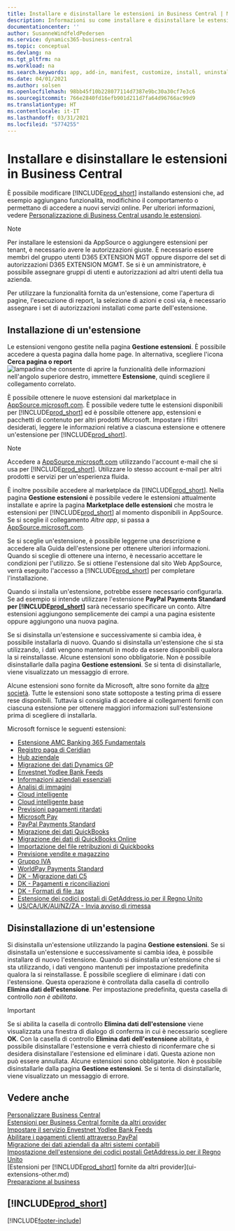 ```yaml
---
title: Installare e disinstallare le estensioni in Business Central | Microsoft Docs
description: Informazioni su come installare e disinstallare le estensioni in Business Central.
documentationcenter: ''
author: SusanneWindfeldPedersen
ms.service: dynamics365-business-central
ms.topic: conceptual
ms.devlang: na
ms.tgt_pltfrm: na
ms.workload: na
ms.search.keywords: app, add-in, manifest, customize, install, uninstall
ms.date: 04/01/2021
ms.author: solsen
ms.openlocfilehash: 98bb45f10b228077114d7387e9bc30a30cf7e3c6
ms.sourcegitcommit: 766e2840fd16efb901d211d7fa64d96766ac99d9
ms.translationtype: HT
ms.contentlocale: it-IT
ms.lasthandoff: 03/31/2021
ms.locfileid: "5774255"
---
```

# <a name="installing-and-uninstalling-extensions-in-business-central"></a>Installare e disinstallare le estensioni in Business Central

È possibile modificare [!INCLUDE[prod_short](includes/prod_short.md)] installando estensioni che, ad esempio aggiungano funzionalità, modifichino il comportamento o permettano di accedere a nuovi servizi online. Per ulteriori informazioni, vedere [Personalizzazione di Business Central usando le estensioni](ui-extensions.md).

> [!NOTE]
> Per installare le estensioni da AppSource o aggiungere estensioni per tenant, è necessario avere le autorizzazioni giuste. È necessario essere membri del gruppo utenti D365 EXTENSION MGT oppure disporre del set di autorizzazioni D365 EXTENSION MGMT. Se si è un amministratore, è possibile assegnare gruppi di utenti e autorizzazioni ad altri utenti della tua azienda.
>
> Per utilizzare la funzionalità fornita da un'estensione, come l'apertura di pagine, l'esecuzione di report, la selezione di azioni e così via, è necessario assegnare i set di autorizzazioni installati come parte dell'estensione.

## <a name="installing-an-extension"></a>Installazione di un'estensione

Le estensioni vengono gestite nella pagina **Gestione estensioni**. È possibile accedere a questa pagina dalla home page. In alternativa, scegliere l'icona **Cerca pagina o report** ![lampadina che consente di aprire la funzionalità delle informazioni](media/ui-search/search_small.png "Informazioni sull'operazione che si desidera eseguire") nell'angolo superiore destro, immettere **Estensione**, quindi scegliere il collegamento correlato.  

È possibile ottenere le nuove estensioni dal marketplace in [AppSource.microsoft.com](https://go.microsoft.com/fwlink/?linkid=2081646). È possibile vedere tutte le estensioni disponibili per [!INCLUDE[prod_short](includes/prod_short.md)] ed è possibile ottenere app, estensioni e pacchetti di contenuto per altri prodotti Microsoft. Impostare i filtri desiderati, leggere le informazioni relative a ciascuna estensione e ottenere un'estensione per [!INCLUDE[prod_short](includes/prod_short.md)].  

> [!NOTE]  
> Accedere a [AppSource.microsoft.com](https://appsource.microsoft.com/) utilizzando l'account e-mail che si usa per [!INCLUDE[prod_short](includes/prod_short.md)]. Utilizzare lo stesso account e-mail per altri prodotti e servizi per un'esperienza fluida.  

È inoltre possibile accedere al marketplace da [!INCLUDE[prod_short](includes/prod_short.md)]. Nella pagina **Gestione estensioni** è possibile vedere le estensioni attualmente installate e aprire la pagina **Marketplace delle estensioni** che mostra le estensioni per [!INCLUDE[prod_short](includes/prod_short.md)] al momento disponibili in AppSource. Se si sceglie il collegamento *Altre app*, si passa a [AppSource.microsoft.com](https://go.microsoft.com/fwlink/?linkid=2081646).  

Se si sceglie un'estensione, è possibile leggerne una descrizione e accedere alla Guida dell'estensione per ottenere ulteriori informazioni. Quando si sceglie di ottenere una interno, è necessario accettare le condizioni per l'utilizzo. Se si ottiene l'estensione dal sito Web AppSource, verrà eseguito l'accesso a [!INCLUDE[prod_short](includes/prod_short.md)] per completare l'installazione.  

Quando si installa un'estensione, potrebbe essere necessario configurarla. Se ad esempio si intende utilizzare l'estensione **PayPal Payments Standard per [!INCLUDE[prod_short](includes/prod_short.md)]** sarà necessario specificare un conto.
Altre estensioni aggiungono semplicemente dei campi a una pagina esistente oppure aggiungono una nuova pagina.

Se si disinstalla un'estensione e successivamente si cambia idea, è possibile installarla di nuovo. Quando si disinstalla un'estensione che si sta utilizzando, i dati vengono mantenuti in modo da essere disponibili qualora la si reinstallasse. Alcune estensioni sono obbligatorie. Non è possibile disinstallarle dalla pagina **Gestione estensioni**. Se si tenta di disinstallarle, viene visualizzato un messaggio di errore.

Alcune estensioni sono fornite da Microsoft, altre sono fornite da [altre società](ui-extensions-other.md). Tutte le estensioni sono state sottoposte a testing prima di essere rese disponibili. Tuttavia si consiglia di accedere ai collegamenti forniti con ciascuna estensione per ottenere maggiori informazioni sull'estensione prima di scegliere di installarla.

Microsoft fornisce le seguenti estensioni:

* [Estensione AMC Banking 365 Fundamentals](ui-extensions-amc-banking.md)
* [Registro paga di Ceridian](ui-extensions-ceridian-payroll.md)
* [Hub aziendale](ui-extensions-company-hub.md)  
* [Migrazione dei dati Dynamics GP](ui-extensions-dynamicsgp-data-migration.md)
* [Envestnet Yodlee Bank Feeds](ui-extensions-yodlee-bank-feeds.md)
* [Informazioni aziendali essenziali](ui-extensions-essential-business-insights.md)
* [Analisi di immagini](ui-extensions-image-analyzer.md)
* [Cloud intelligente](ui-extensions-data-replication.md)
* [Cloud intelligente base](ui-extensions-intelligent-cloud.md)  
* [Previsioni pagamenti ritardati](ui-extensions-late-payment-prediction.md)
* [Microsoft Pay](ui-extensions-microsoft-pay-payments.md)
* [PayPal Payments Standard](ui-extensions-paypal-payments-standard.md)
* [Migrazione dei dati QuickBooks](ui-extensions-quickbooks-data-migration.md)
* [Migrazione dei dati di QuickBooks Online](ui-extensions-quickbooks-online-data-migration.md)
* [Importazione del file retribuzioni di Quickbooks](ui-extensions-quickbooks-payroll.md)
* [Previsione vendite e magazzino](ui-extensions-sales-forecast.md)
* [Gruppo IVA](ui-extensions-vat-group.md)
* [WorldPay Payments Standard](ui-extensions-worldpay-payments-standard.md)
* [DK - Migrazione dati C5](ui-extensions-c5-data-migration.md)
* [DK - Pagamenti e riconciliazioni](ui-extensions-payments-reconciliation-formats-dk.md)
* [DK - Formati di file .tax](ui-extensions-tax-file-formats-dk.md)
* [Estensione dei codici postali di GetAddress.io per il Regno Unito](LocalFunctionality/UnitedKingdom/ui-extensions-getaddressio.md)  
* [US/CA/UK/AU/NZ/ZA - Invia avviso di rimessa](ui-extensions-send-remittance-advice.md)

## <a name="uninstalling-an-extension"></a>Disinstallazione di un'estensione

Si disinstalla un'estensione utilizzando la pagina **Gestione estensioni**. Se si disinstalla un'estensione e successivamente si cambia idea, è possibile installare di nuovo l'estensione. Quando si disinstalla un'estensione che si sta utilizzando, i dati vengono mantenuti per impostazione predefinita qualora la si reinstallasse. È possibile scegliere di eliminare i dati con l'estensione. Questa operazione è controllata dalla casella di controllo **Elimina dati dell'estensione**. Per impostazione predefinita, questa casella di controllo *non è abilitata*.

> [!IMPORTANT]  
> Se si abilita la casella di controllo **Elimina dati dell'estensione** viene visualizzata una finestra di dialogo di conferma in cui è necessario scegliere **OK**. Con la casella di controllo **Elimina dati dell'estensione** abilitata, è possibile disinstallare l'estensione e verrà chiesto di riconfermare che si desidera disinstallare l'estensione ed eliminare i dati. Questa azione non può essere annullata.
Alcune estensioni sono obbligatorie. Non è possibile disinstallarle dalla pagina **Gestione estensioni**. Se si tenta di disinstallarle, viene visualizzato un messaggio di errore.  

## <a name="see-also"></a>Vedere anche

[Personalizzare Business Central](ui-customizing-overview.md)  
[Estensioni per Business Central fornite da altri provider](ui-extensions-other.md)  
[Impostare il servizio Envestnet Yodlee Bank Feeds](bank-how-setup-bank-statement-service.md)  
[Abilitare i pagamenti clienti attraverso PayPal](sales-how-enable-payment-service-extensions.md)  
[Migrazione dei dati aziendali da altri sistemi contabili](across-import-data-configuration-packages.md)  
[Impostazione dell'estensione dei codici postali GetAddress.io per il Regno Unito](LocalFunctionality/UnitedKingdom/uk-setup-postal-code-service.md)  
[Estensioni per [!INCLUDE[prod_short](includes/prod_short.md)] fornite da altri provider](ui-extensions-other.md)  
[Preparazione al business](ui-get-ready-business.md)  

## [!INCLUDE[prod_short](includes/free_trial_md.md)]  


[!INCLUDE[footer-include](includes/footer-banner.md)]